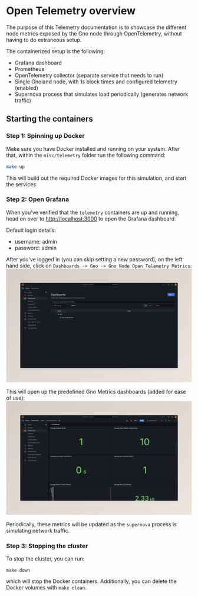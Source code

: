 # Open Telemetry overview

The purpose of this Telemetry documentation is to showcase the different node metrics exposed by the Gno node through
OpenTelemetry, without having to do extraneous setup.

The containerized setup is the following:

- Grafana dashboard
- Prometheus
- OpenTelemetry collector (separate service that needs to run)
- Single Gnoland node, with 1s block times and configured telemetry (enabled)
- Supernova process that simulates load periodically (generates network traffic)

## Starting the containers

### Step 1: Spinning up Docker

Make sure you have Docker installed and running on your system. After that, within the `misc/telemetry` folder run the
following command:

```bash
make up
```

This will build out the required Docker images for this simulation, and start the services

### Step 2: Open Grafana

When you've verified that the `telemetry` containers are up and running, head on over to <http://localhost:3000> to open
the Grafana dashboard.

Default login details:

- username: admin
- password: admin

After you've logged in (you can skip setting a new password), on the left hand side, click on
`Dashboards -> Gno -> Gno Node Open Telemetry Metrics`:
![Grafana](assets/grafana-1.jpeg)

This will open up the predefined Gno Metrics dashboards (added for ease of use):
![Metrics Dashboard](assets/grafana-2.jpeg)

Periodically, these metrics will be updated as the `supernova` process is simulating network traffic.

### Step 3: Stopping the cluster

To stop the cluster, you can run:

```shell
make down
```

which will stop the Docker containers. Additionally, you can delete the Docker volumes with `make clean`.

